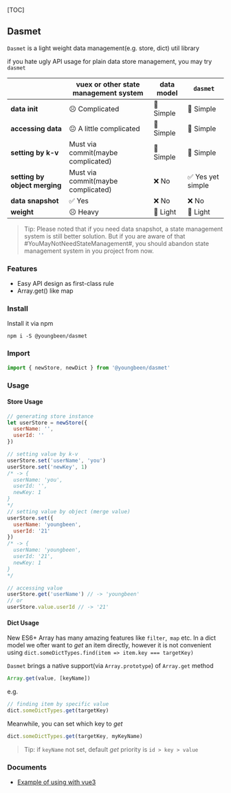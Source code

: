 
[TOC]

## Dasmet

`Dasmet` is a light weight data management(e.g. store, dict) util library

if you hate ugly API usage for plain data store management, you may try `dasmet`

|                               | vuex or other state management system | data model | `dasmet`         |
| ----------------------------- | ------------------------------------- | ---------- | ---------------- |
| **data init**                 | ☹️ Complicated                         | 🙂 Simple   | 🙂 Simple         |
| **accessing data**            | 😐 A little complicated                | 🙂 Simple   | 🙂 Simple         |
| **setting by k-v**            | Must via commit(maybe complicated)    | 🙂 Simple   | 🙂 Simple         |
| **setting by object merging** | Must via commit(maybe complicated)    | ❌ No       | ✅ Yes yet simple |
| **data snapshot**             | ✅ Yes                                 | ❌ No       | ❌ No             |
| **weight**                    | ☹️ Heavy                               | 🙂 Light    | 🙂 Light          |

> Tip: Please noted that if you need data snapshot, a state management system is still better solution. But if you are aware of that #YouMayNotNeedStateManagement#, you should abandon state management system in you project from now.



### Features

* Easy API design as first-class rule
* Array.get() like map

### Install

Install it via npm

```shell
npm i -S @youngbeen/dasmet
```

### Import

```javascript
import { newStore, newDict } from '@youngbeen/dasmet'
```

### Usage

#### Store Usage

```javascript
// generating store instance
let userStore = newStore({
  userName: '',
  userId: ''
})

// setting value by k-v
userStore.set('userName', 'you')
userStore.set('newKey', 1)
/* -> {
  userName: 'you',
  userId: '',
  newKey: 1
} 
*/
// setting value by object (merge value)
userStore.set({
  userName: 'youngbeen',
  userId: '21'
})
/* -> {
  userName: 'youngbeen',
  userId: '21',
  newKey: 1
} 
*/

// accessing value
userStore.get('userName') // -> 'youngbeen'
// or
userStore.value.userId // -> '21'
```



#### Dict Usage

New ES6+ Array has many amazing features like `filter`,` map` etc. In a dict model we ofter want to *get* an item directly, however it is not convenient using `dict.someDictTypes.find(item => item.key === targetKey)`

`Dasmet` brings a native support(via `Array.prototype`) of `Array.get` method

```javascript
Array.get(value, [keyName])
```

e.g.

```javascript
// finding item by specific value
dict.someDictTypes.get(targetKey)
```

Meanwhile, you can set which key to *get*

```javascript
dict.someDictTypes.get(targetKey, myKeyName)
```

> Tip: if `keyName` not set, default *get* priority is `id > key > value`

### Documents

* [Example of using with vue3](./docs/using-with-vue3.md)
